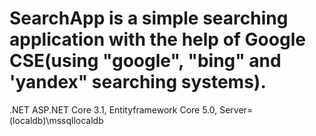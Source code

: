 # SearchApp is a simple searching application with the help of Google CSE(using "google", "bing" and 'yandex" searching systems).

.NET ASP.NET Core 3.1,
Entityframework Core 5.0, 
Server=(localdb)\\mssqllocaldb
